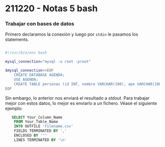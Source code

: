 # 211220 - Notas 5 bash
### Trabajar con bases de datos

Primero declaramos la conexión y luego por `stdin` le pasamos los statements.
```bash

#!/usr/bin/env bash

mysql_connection="mysql -u root -proot"

$mysql_connection<<EOF
    CREATE DATABASE AGENDA;
    USE AGENDA;
    CREATE TABLE personas (id INT, nombre VARCHAR(100), ape VARCHAR(100), tel VARCHAR(13), email VARCHAR(100), fn DATE);
EOF

```

Sin embargo, lo anterior nos enviará el resultado a *stdout*. Para trabajar mejor con estos datos, lo mejor es enviarlo a un fichero. Véase el siguiente ejemplo:

```sql
   SELECT Your_Column_Name
    FROM Your_Table_Name
    INTO OUTFILE 'Filename.csv'
    FIELDS TERMINATED BY ','
    ENCLOSED BY '"'
    LINES TERMINATED BY '\n'
```